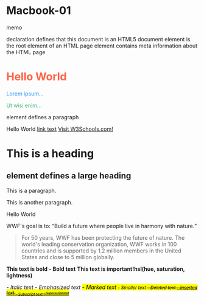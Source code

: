 # Macbook-01
memo 
<!DOCTYPE html> declaration defines that this document is an HTML5 document
<html> element is the root element of an HTML page
<head> element contains meta information about the HTML page
<title> element specifies a title for the HTML page (which is shown in the browser's title bar or in the page's tab)
<body> element defines the document's body, and is a container for all the visible contents, such as headings, paragraphs, images, hyperlinks, tables, lists, etc.

<!DOCTYPE html>
<html>
<head>
<title>Page title</title>
<h1 style="color:Tomato;">Hello World</h1>
<p style="color:DodgerBlue;">Lorem ipsum...</p>
<p style="color:MediumSeaGreen;">Ut wisi enim...</p>
<p> element defines a paragraph</p>

<body>
<span>Hello World</span>
<a href="url">link text</a>
<a href="https://www.w3schools.com/">Visit W3Schools.com!</a>
<h1>This is a heading</h1>
<h2> element defines a large heading</h2>
<p>This is a paragraph.</p>
<p>This is another paragraph.</p>
<div>Hello World</div>
<p>WWF's goal is to: <q>Build a future where people live in harmony with nature.</q></p>
<blockquote cite="http://www.worldwildlife.org/who/index.html">
For 50 years, WWF has been protecting the future of nature.
The world's leading conservation organization,
WWF works in 100 countries and is supported by
1.2 million members in the United States and
close to 5 million globally.
</blockquote>
<b>This text is bold</b>
<b> - Bold text</b>
<strong>This text is important!hsl(hue, saturation, lightness)</strong>
<!-- Write my comments here -->
</body>
</html>

<i> - Italic text
<em> - Emphasized text
<mark> - Marked text
<small> - Smaller text
<del> - Deleted text
<ins> - Inserted text
<sub> - Subscript text
<sup> - Superscript text
